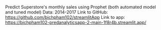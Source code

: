 Predict Superstore's monthly sales using Prophet (both automated model and tuned model)
Data: 2014-2017
Link to GitHub: https://github.com/bichpham102/streamlitApp
Link to app: https://bichpham102-predanalyticsapp-2-main-1f8r4b.streamlit.app/
